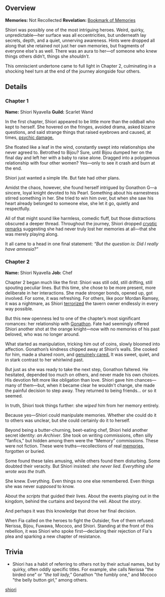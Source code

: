 <!-- title: Shiori Nyavella -->
<!-- quote: I don't know what to say. I think if I say too much, it'll change everything. -->
<!-- chapters: -1 -->
<!-- images: (Shiori's Chapter 1 Profile), (Shiori investigating a dungeon along with others), (Shiori's Chapter 2 Profile), (Shiori in the "Monster" MV), (Shiori turning against Fia in Chapter 2's Ending) -->
<!-- model: false -->

## Overview

**Memories:** Not Recollected
**Revelation:** [Bookmark of Memories](#entry:bookmark-of-memories-entry)

Shiori was possibly one of the most intriguing heroes. Weird, quirky, unpredictable—her surface was all eccentricities, but underneath lay secrets, depth, and a quiet, unnerving awareness. Hints were dropped all along that she retained not just her own memories, but fragments of everyone else's as well. There was an aura to her—of someone who knew things others didn’t, things she _shouldn’t_.

This omniscient undertone came to full light in Chapter 2, culminating in a shocking heel turn at the end of the journey alongside four others.

## Details

### Chapter 1

**Name:** Shiori Nyavella
**Guild:** Scarlet Wand

In the first chapter, Shiori appeared to be little more than the oddball who kept to herself. She hovered on the fringes, avoided drama, asked bizarre questions, and said strange things that raised eyebrows and caused, at times, [psychic damage.](https://www.youtube.com/live/LTIq_0ykLVA?feature=shared&t=8760)

She floated like a leaf in the wind, constantly swept into relationships she never agreed to. Betrothed to Bijou? Sure, until Bijou dumped her on the final day and left her with a baby to raise alone. Dragged into a polygamous relationship with four other women? Yes—only to see it crash and burn at the end.

Shiori just wanted a simple life. But fate had other plans.

Amidst the chaos, however, she found herself intrigued by Gonathon G—a sincere, loyal knight devoted to his Pearl. Something about his earnestness stirred something in her. She tried to win him over, but when she saw his heart already belonged to someone else, she let it go, quietly and respectfully.

All of that might sound like harmless, comedic fluff, but those distractions obscured a deeper thread. Throughout the journey, Shiori dropped [cryptic remarks](https://www.youtube.com/live/dTf0g5tqzBU?si=Tv8iBK5Q96G63XiA&t=6689) suggesting she had never truly lost her memories at all—that she was merely playing along.

It all came to a head in one final statement:
_“But the question is: Did I really have amnesia?”_

### Chapter 2

**Name:** Shiori Nyavella
**Job:** Chef

Chapter 2 began much like the first: Shiori was still odd, still drifting, still spouting peculiar lines. But this time, she chose to be more present, more deliberate in her interactions. She made stronger bonds, opened up, got involved. For some, it was refreshing. For others, like poor Mordan Ramsey, it was a nightmare, as Shiori [terrorized](https://www.youtube.com/live/zCWoxMbOZPk?si=Y_mj_z_Qpgx2OJKj&t=11795) the tavern owner endlessly in every way possible.

But this new openness led to one of the chapter’s most significant romances: her relationship with [Gonathon](#entry:gigi-entry). Fate had seemingly offered Shiori another shot at the orange knight—now with no memories of his past beloved, who was no longer around.

What started as manipulation, tricking him out of coins, slowly bloomed into affection. Gonathon’s kindness chipped away at Shiori’s walls. She cooked for him, made a shared room, and [genuinely cared.](https://www.youtube.com/live/gVAtGMLBJos?si=GgmAIeHBDZrl4Pmq&t=7857) It was sweet, quiet, and in stark contrast to her whirlwind past.

But just as she was ready to take the next step, Gonathon faltered. He hesitated, depended too much on others, and never made his own choices. His devotion felt more like obligation than love. Shiori gave him chances—many of them—but, when it became clear he wouldn't change, she made the painful decision to step away. They returned to being friends… or so it seemed.

In truth, Shiori took things further: she _wiped_ him from her memory entirely.

Because yes—Shiori could manipulate memories. Whether she could do it to others was unclear, but she could certainly do it to herself.

Beyond being a butter-churning, beet-eating chef, Shiori held another secret identity: _an Archiver_. She took on writing commissions, often silly "fanfics," but hidden among them were the “Memory” commissions. These were not fiction. These were truths—recollections of real [memories,](https://www.youtube.com/live/tJ_YXGE3o2w?si=7ajFqe3fWIHtWYs2&t=11107) forgotten or buried.

Some found these tales amusing, while others found them disturbing. Some doubted their veracity. But Shiori insisted: _she never lied. Everything she wrote was the truth._

She knew.
Everything.
Even things no one else remembered.
Even things she was never _supposed_ to know.

About the _scripts_ that guided their lives.
About the events playing out in the kingdom, behind the curtains and beyond the veil.
About the _story_.

And perhaps it was this knowledge that drove her final decision.

When Fia called on the heroes to fight the Outsider, five of them refused: Nerissa, Bijou, Fuwawa, Mococo, and Shiori. Standing at the front of this rebellion, it was Shiori who spoke first—declaring their rejection of Fia's plea and sparking a new chapter of resistance.

## Trivia

- Shiori has a habit of referring to others not by their actual names, but by quirky, often oddly specific titles. For example, she calls Nerissa "the birded one" or _"the tall lady,"_ Gonathon "the fumbly one," and Mococo "the belly button girl," among others.

[shiori](#easter:easter-shiori)
